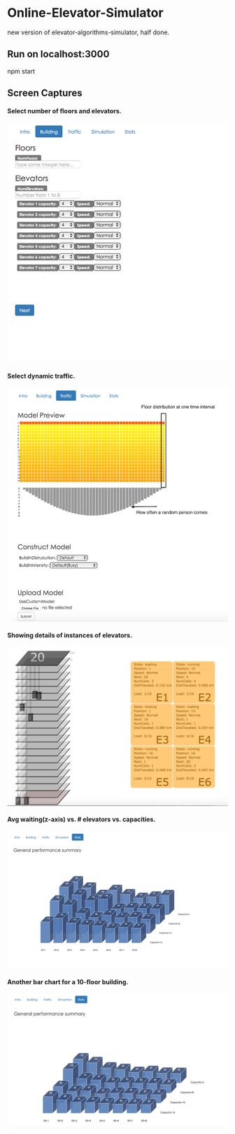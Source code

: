 # Online-Elevator-Simulator
new version of elevator-algorithms-simulator, half done.

## Run on localhost:3000
npm start

## Screen Captures
#### Select number of floors and elevators.
![](https://github.com/JerryLiu0415/Online-Elevator-Simulator/blob/master/screencaptures/ElevatorBuilding.png)

#### Select dynamic traffic.
![](https://github.com/JerryLiu0415/Online-Elevator-Simulator/blob/master/screencaptures/ElevatorTraffic.png)

#### Showing details of instances of elevators.
![](https://github.com/JerryLiu0415/Online-Elevator-Simulator/blob/master/screencaptures/ElevatorSim.png)

#### Avg waiting(z-axis) vs. # elevators vs. capacities.
![](https://github.com/JerryLiu0415/Online-Elevator-Simulator/blob/master/screencaptures/ElevatorStat.png)

#### Another bar chart for a 10-floor building.
![](https://github.com/JerryLiu0415/Online-Elevator-Simulator/blob/master/screencaptures/stat.png)
